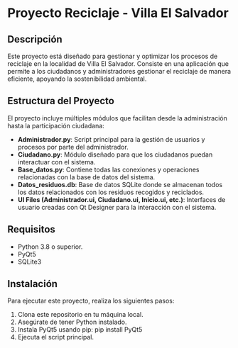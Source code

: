 # Proyecto Reciclaje - Villa El Salvador

## Descripción
Este proyecto está diseñado para gestionar y optimizar los procesos de reciclaje en la localidad de Villa El Salvador. Consiste en una aplicación que permite a los ciudadanos y administradores gestionar el reciclaje de manera eficiente, apoyando la sostenibilidad ambiental.

## Estructura del Proyecto
El proyecto incluye múltiples módulos que facilitan desde la administración hasta la participación ciudadana:

- **Administrador.py**: Script principal para la gestión de usuarios y procesos por parte del administrador.
- **Ciudadano.py**: Módulo diseñado para que los ciudadanos puedan interactuar con el sistema.
- **Base_datos.py**: Contiene todas las conexiones y operaciones relacionadas con la base de datos del sistema.
- **Datos_residuos.db**: Base de datos SQLite donde se almacenan todos los datos relacionados con los residuos recogidos y reciclados.
- **UI Files (Administrador.ui, Ciudadano.ui, Inicio.ui, etc.)**: Interfaces de usuario creadas con Qt Designer para la interacción con el sistema.

## Requisitos
- Python 3.8 o superior.
- PyQt5
- SQLite3

## Instalación
Para ejecutar este proyecto, realiza los siguientes pasos:

1. Clona este repositorio en tu máquina local.
2. Asegúrate de tener Python instalado.
3. Instala PyQt5 usando pip: pip install PyQt5
4. Ejecuta el script principal.
